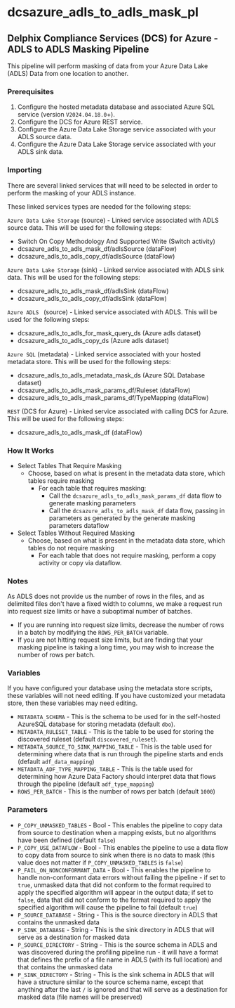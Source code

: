 # dcsazure_adls_to_adls_mask_pl
## Delphix Compliance Services (DCS) for Azure - ADLS to ADLS Masking Pipeline

This pipeline will perform masking of data from your Azure Data Lake (ADLS) Data from one location to another.

### Prerequisites

1. Configure the hosted metadata database and associated Azure SQL service (version `V2024.04.18.0`+).
1. Configure the DCS for Azure REST service.
1. Configure the Azure Data Lake Storage service associated with your ADLS source data.
1. Configure the Azure Data Lake Storage service associated with your ADLS sink data.


### Importing
There are several linked services that will need to be selected in order to perform the masking of your ADLS
instance.

These linked services types are needed for the following steps:

`Azure Data Lake Storage` (source) - Linked service associated with ADLS source data. This will be used for the
following steps:
* Switch On Copy Methodology And Supported Write (Switch activity)
* dcsazure_adls_to_adls_mask_df/adlsSource (dataFlow)
* dcsazure_adls_to_adls_copy_df/adlsSource (dataFlow)

`Azure Data Lake Storage` (sink) - Linked service associated with ADLS sink data. This will be used for the
following steps:
* dcsazure_adls_to_adls_mask_df/adlsSink (dataFlow)
* dcsazure_adls_to_adls_copy_df/adlsSink (dataFlow)

`Azure ADLS ` (source) - Linked service associated with ADLS. This will be used for the
following steps:
* dcsazure_adls_to_adls_for_mask_query_ds (Azure adls  dataset)
* dcsazure_adls_to_adls_copy_ds (Azure adls  dataset)

`Azure SQL` (metadata) - Linked service associated with your hosted metadata store. This will be used for the following
steps:
* dcsazure_adls_to_adls_metadata_mask_ds (Azure SQL Database dataset)
* dcsazure_adls_to_adls_mask_params_df/Ruleset (dataFlow)
* dcsazure_adls_to_adls_mask_params_df/TypeMapping (dataFlow)

`REST` (DCS for Azure) - Linked service associated with calling DCS for Azure. This will be used for the following
steps:
* dcsazure_adls_to_adls_mask_df (dataFlow)

### How It Works
* Select Tables That Require Masking
    * Choose, based on what is present in the metadata data store, which tables require masking
      * For each table that requires masking:
        * Call the `dcsazure_adls_to_adls_mask_params_df` data flow to generate masking parameters
        * Call the `dcsazure_adls_to_adls_mask_df` data flow, passing in parameters as generated by
          the generate masking parameters dataflow
* Select Tables Without Required Masking
    * Choose, based on what is present in the metadata data store, which tables do not require masking
      * For each table that does not require masking, perform a copy activity or copy via dataflow.

### Notes
As ADLS does not provide us the number of rows in the files, and as delimited files don't have a fixed width to columns,
we make a request run into request size limits or have a suboptimal number of batches.
* If you are running into request size limits, decrease the number of rows in a batch by modifying the `ROWS_PER_BATCH`
  variable.
* If you are not hitting request size limits, but are finding that your masking pipeline is taking a long time, you may
  wish to increase the number of rows per batch.

### Variables

If you have configured your database using the metadata store scripts, these variables will not need editing. If you
have customized your metadata store, then these variables may need editing.

* `METADATA_SCHEMA` - This is the schema to be used for in the self-hosted AzureSQL database for storing metadata
  (default `dbo`).
* `METADATA_RULESET_TABLE` - This is the table to be used for storing the discovered ruleset (default
  `discovered_ruleset`).
* `METADATA_SOURCE_TO_SINK_MAPPING_TABLE` - This is the table used for determining where data that is run through the
  pipeline starts and ends (default `adf_data_mapping`)
* `METADATA_ADF_TYPE_MAPPING_TABLE` - This is the table used for determining how Azure Data Factory should interpret
  data that flows through the pipeline (default `adf_type_mapping`)
* `ROWS_PER_BATCH` - This is the number of rows per batch (default `1000`)

### Parameters

* `P_COPY_UNMASKED_TABLES` - Bool - This enables the pipeline to copy data from source to destination when a mapping
  exists, but no algorithms have been defined (default `false`)
* `P_COPY_USE_DATAFLOW` - Bool - This enables the pipeline to use a data flow to copy data from source to sink when
  there is no data to mask (this value does not matter if `P_COPY_UNMASKED_TABLES` is `false`)
* `P_FAIL_ON_NONCONFORMANT_DATA` - Bool - This enables the pipeline to handle non-conformant data errors without failing
  the pipeline - if set to `true`, unmasked data that did not conform to the format required to apply the specified
  algorithm will appear in the output data; if set to `false`, data that did not conform to the format required to apply
  the specified algorithm will cause the pipeline to fail (default `true`)
* `P_SOURCE_DATABASE` - String - This is the source directory in ADLS that contains the unmasked data
* `P_SINK_DATABASE` - String - This is the sink directory in ADLS that will serve as a destination for masked data
* `P_SOURCE_DIRECTORY` - String - This is the source schema in ADLS and was discovered during the profiling pipeline
  run - it will have a format that defines the prefix of a file name in ADLS (with its full location) and that contains
  the unmasked data
* `P_SINK_DIRECTORY` - String - This is the sink schema in ADLS that will have a structure similar to the source schema
  name, except that anything after the last `/` is ignored and that will serve as a destination for masked data (file
  names will be preserved)
